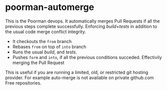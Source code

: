 # poorman-automerge

This is the Poorman devops. It automatically merges Pull Requests if all the previous steps complete successfully. Enforcing _build+tests_ in addition to the usual code merge conflict integrity.

- It checkouts the `from` branch
- Rebases `from` on top of `into` branch
- Runs the usual *build*, and *tests*.
- Pushes `form` and `into`, if all the previous conditions succeded. Effectivily merging the Pull Request

This is useful if you are running a limited, old, or restricted git hosting provider. For example auto-merge is not available on private github.com Free repositories.
